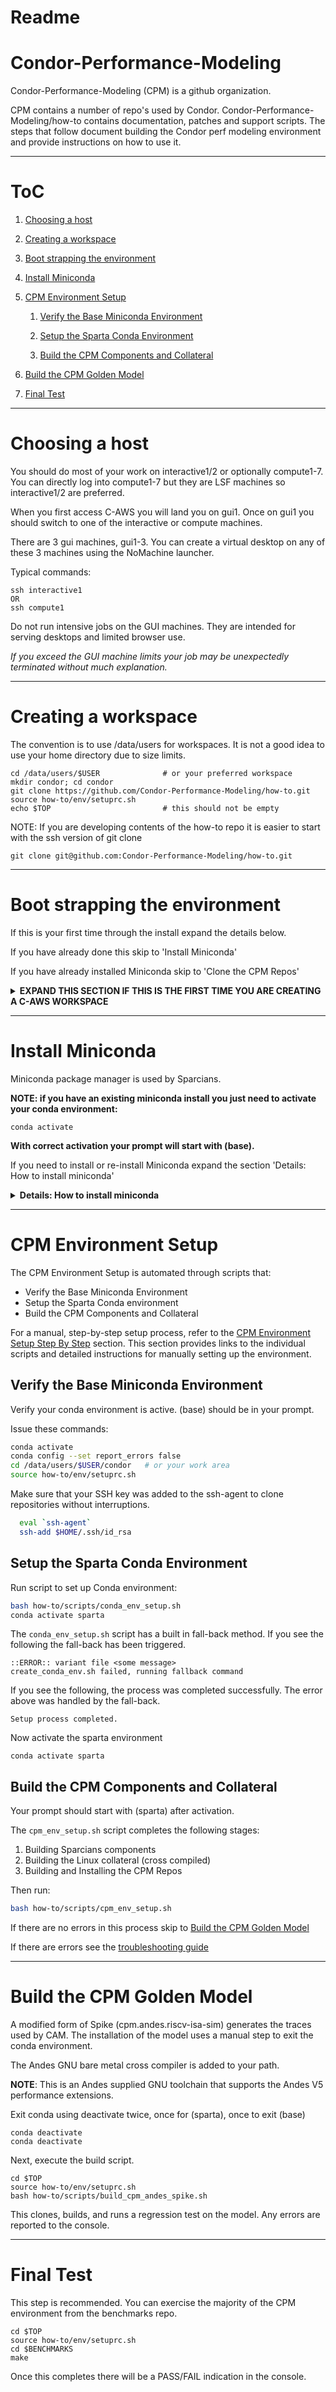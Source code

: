 # Readme

# Condor-Performance-Modeling

Condor-Performance-Modeling (CPM) is a github organization.

CPM contains a number of repo's used by Condor.
Condor-Performance-Modeling/how-to contains documentation, patches and
support scripts. The steps that follow document building the Condor
perf modeling environment and provide instructions on how to use it.

----------------------------------------------------------

# ToC

1. [Choosing a host](#choosing-a-host)

1. [Creating a workspace](#creating-a-workspace)

1. [Boot strapping the environment](#boot-strapping-the-environment)

1. [Install Miniconda](#install-miniconda)

1. [CPM Environment Setup](#cpm-environment-setup)

    1. [Verify the Base Miniconda Environment](#verify-the-base-miniconda-environment)

    1. [Setup the Sparta Conda Environment](#setup-the-sparta-conda-environment)

    1. [Build the CPM Components and Collateral](#build-the-cpm-components-and-collateral)

1. [Build the CPM Golden Model](#build-the-cpm-golden-model)

1. [Final Test](#final-test)

<!-- 1. [Other Guides](#other-guides) -->

----------------------------------------------------------
# Choosing a host
You should do most of your work on interactive1/2 or optionally compute1-7. 
You can directly log into compute1-7 but they are LSF machines so 
interactive1/2 are preferred.

When you first access C-AWS you will land you on gui1. Once on gui1 you 
should switch to one of the interactive or compute machines.

There are 3 gui machines, gui1-3. You can create a virtual desktop on any
of these 3 machines using the NoMachine launcher.

Typical commands:
```
ssh interactive1
OR
ssh compute1
```

Do not run intensive jobs on the GUI machines. They are intended
for serving desktops and limited browser use.

<i>If you exceed the GUI machine limits your job may be unexpectedly terminated without much explanation. </i>

----------------------------------------------------------
# Creating a workspace

The convention is to use /data/users for workspaces. It is not a good
idea to use your home directory due to size limits.

```
cd /data/users/$USER              # or your preferred workspace
mkdir condor; cd condor
git clone https://github.com/Condor-Performance-Modeling/how-to.git
source how-to/env/setuprc.sh
echo $TOP                         # this should not be empty
```
NOTE: If you are developing contents of the how-to repo it is easier to start with the ssh version of git clone
```
git clone git@github.com:Condor-Performance-Modeling/how-to.git
```

----------------------------------------------------------
# Boot strapping the environment

If this is your first time through the install expand the details below.

If you have already done this skip to 'Install Miniconda'

If you have already installed Miniconda skip to 'Clone the CPM Repos'

<details>
  <summary> <b>EXPAND THIS SECTION IF THIS IS THE FIRST TIME YOU ARE CREATING A C-AWS WORKSPACE</b> </summary>
<br>
You must have an account with C-AWS, you must be registered with CPM.

You will want to have your ssh keys installed and registered with GitHub 
and ssh-agent. 

There are two* Ubuntu environments at present, Condor AWS aka C-AWS, and 
VCAD. C-AWS is Condor managed, with assistance from IT contractors. 

These instructions are not for the VCAD environment. See Jeff if 
you are creating a CPM environment in VCAD.

*Caveat: You can also use these instructions on a local machine not under 
C-AWS. The long term solution is to use your C-AWS account and resources. 

### Become member of Github CPM organization
You must be a member of Condor Performance Modeling (CPM) GitHub 
organization before you can access the private repos in this list.

Send me your account name via slack or email. I will send you back a
note when I have added your account to CPM.

### Request an account on C-AWS
You can skip this step short term, if you are running on a local linux machine.

Send me a slack or email telling me you need a C-AWS account. I will send
you back the instructions on how to get an account and then how to access
it.  I'm doing it this way to avoid exposing the process, sorry.

## Create and register your ssh keys

Once you have access to a linux machine generate your public SSH keys. You will
add this key to your github account.

### Create your keys
Your home directory is /nfshome/\<login id\>

CD to your home and create your ssh keys. Use the default file name and path.

```
  aw01ut01: cd $HOME
  aw01ut01: ssh-keygen

  Enter file in which to save the key (/nfshome/yourlogin/.ssh/id_rsa): 
  Enter passphrase (empty for no passphrase): <your passphrase>
```

<b>Do not use an empty passphrase. </b>

```
  Enter same passphrase again: <your passphrase>

  aw01ut01> chmod 700 ~/.ssh
  aw01ut01> chmod 600 ~/.ssh/*
```

<b>You will use your passphrase in place of a password when cloning and pushing.</b>

### Add your keys to ssh-agent
If you do this in a terminal you will no longer have to supply your phrase for GitHub transactions.

```
  eval `ssh-agent`
  ssh-add $HOME/.ssh/id_rsa
```

More details can be found [GITHUB](https://docs.github.com/en/authentication/connecting-to-github-with-ssh/generating-a-new-ssh-key-and-adding-it-to-the-ssh-agent) and [ATLASSIAN](https://www.atlassian.com/git/tutorials/git-ssh)

### Register your keys with github

Follow the instructions [GITHUB-2](https://docs.github.com/en/authentication/connecting-to-github-with-ssh/adding-a-new-ssh-key-to-your-github-account)

Note your ssh public key is in this file $HOME/.ssh/id_rsa.pub. The contents
of this file are pasted at step 7.

## Choose a host
As of 12/2024 the sim farm includes
```
interactive1       Interactive jobs
compute1-7         LSF and general usage
gui1/gui2/gui3     Desktop servers only
utility1           Runs load watchers/VPN/etc, not for general use
```
The instructions for NoMachine will land you on gui1. You can create other sessions on gui1/2/3.  The guiN machines are intended to server desktops only.

Typical:
```
gui1> ssh interactive1
```

## Create a work area
Create a work area in C-AWS at /data/users/<login id>

interactive1> cd /data/users
interactive1> mkdir your_login_id
interactive1> cd your_login_id, etc etc.

/data is NFS mounted across all interactive and compute machines.

</details>

----------------------------------------------------------
# Install Miniconda

Miniconda package manager is used by Sparcians. 

<b>NOTE: if you have an existing miniconda install you just need 
to activate your conda environment:</b>

```
conda activate
```

<b>With correct activation your prompt will start with (base).</b>

If you need to install or re-install Miniconda expand the section
'Details: How to install miniconda'

<details>
  <summary><b>Details: How to install miniconda</b></summary>

<br>
Execute the miniconda bash script

```
cd /data/users/$USER
bash /data/tools/env/Miniconda3-py312_24.7.1-0-Linux-x86_64.sh -p /data/users/$USER/miniconda3
```

Answer the license, location and init questions.

```
...snip...
Do you accept the license terms? [yes|no]
[no] >>> yes

Miniconda3 will now be installed into this location:
/data/users/<$USER>/miniconda3

  - Press ENTER to confirm the location
  - Press CTRL-C to abort the installation
  - Or specify a different location below

[/data/users/<$USER>/miniconda3] >>> <return>

Do you wish to update your shell profile to automatically initialize conda?
...snip...
by running conda init? [yes|no]
[no] >>> yes

```
<br>

The results of the above are:

- I am NOT using the default install location
- I am accepting the license
- I am allowing the installer to run conda init
- I am allowing the installer to modify my .bashrc

<H2>Close this terminal and open a new terminal</H2>

Your prompt should start with <b>(base)</b>
</details>

</details> <!-- end of Linux, C-AWS and VCAD environments -->

----------------------------------------------------------
# CPM Environment Setup

The CPM Environment Setup is automated through scripts that:

- Verify the Base Miniconda Environment
- Setup the Sparta Conda environment
- Build the CPM Components and Collateral

For a manual, step-by-step setup process, refer to the [CPM Environment Setup Step By Step](#cpm-environment-setup-step-by-step) section. This section provides links to the individual scripts and detailed instructions for manually setting up the environment.

## Verify the Base Miniconda Environment

Verify your conda environment is active. (base) should be in your prompt.

Issue these commands:

```bash
conda activate       
conda config --set report_errors false
cd /data/users/$USER/condor   # or your work area
source how-to/env/setuprc.sh
```

Make sure that your SSH key was added to the ssh-agent to clone repositories without interruptions. 

```bash
  eval `ssh-agent`
  ssh-add $HOME/.ssh/id_rsa
```

## Setup the Sparta Conda Environment 

Run script to set up Conda environment:

```bash
bash how-to/scripts/conda_env_setup.sh
conda activate sparta
```

The `conda_env_setup.sh` script has a built in fall-back method. If you see the
following the fall-back has been triggered.

```
::ERROR:: variant file <some message>
create_conda_env.sh failed, running fallback command 
```

If you see the following, the process was completed successfully. The error above was handled by the fall-back.
```
Setup process completed.                             
```

Now activate the sparta environment
```
conda activate sparta
```

## Build the CPM Components and Collateral
Your prompt should start with (sparta) after activation.

The `cpm_env_setup.sh` script completes the following stages:

1. Building Sparcians components
1. Building the Linux collateral (cross compiled)
1. Building and Installing the CPM Repos

Then run:

```bash
bash how-to/scripts/cpm_env_setup.sh
```

If there are no errors in this process skip to [Build the CPM Golden Model](#build-the-cpm-golden-model)

If there are errors see the [troubleshooting guide](https://github.com/Condor-Performance-Modeling/how-to/blob/main/md/TROUBLESHOOTING_GUIDE.md)

----------------------------------------------------------
# Build the CPM Golden Model

A modified form of Spike (cpm.andes.riscv-isa-sim) generates
the traces used by CAM. The installation of the model uses a manual step
to exit the conda environment.

The Andes GNU bare metal cross compiler is added to your path.

**NOTE**: This is an Andes supplied GNU toolchain that supports the Andes V5 performance extensions.

Exit conda using deactivate twice, once for (sparta), once to exit (base)
```
conda deactivate
conda deactivate
```

Next, execute the build script.
```
cd $TOP
source how-to/env/setuprc.sh
bash how-to/scripts/build_cpm_andes_spike.sh
```

This clones, builds, and runs a regression test on the model.
Any errors are reported to the console.

----------------------------------------------------------
# Final Test

This step is recommended. You can exercise the majority of the CPM 
environment from the benchmarks repo.

```
cd $TOP
source how-to/env/setuprc.sh
cd $BENCHMARKS
make
```

Once this completes there will be a PASS/FAIL indication in the console.

<!--

----------------------------------------------------------
# Other Guides

- Troubleshooting guide
- Booting Linux on Spike
- Booting the public fork of Spike
- Building other tools and utilities
- Patching SimPoint
- Updating compiler links

-->
